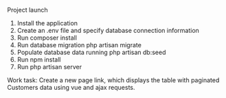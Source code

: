 Project launch

1) Install the application
2) Create an .env file and specify database connection information
3) Run composer install
4) Run database migration php artisan migrate
5) Populate database data running php artisan db:seed
6) Run npm install
7) Run php artisan server

Work task: Create a new page link, which displays the table with paginated Customers data using vue and ajax requests.
